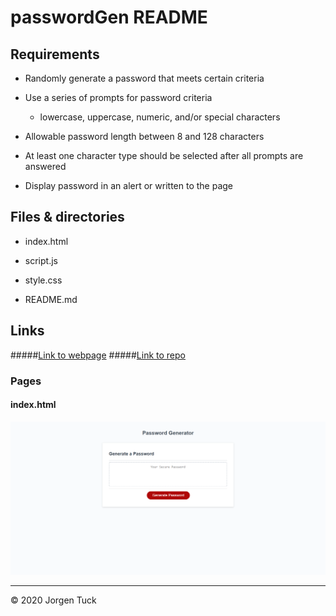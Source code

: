 # passwordGen README


## Requirements
* Randomly generate a password that meets certain criteria

* Use a series of prompts for password criteria

    * lowercase, uppercase, numeric, and/or special characters

* Allowable password length between 8 and 128 characters

* At least one character type should be selected after all prompts are answered

* Display password in an alert or written to the page


## Files & directories

* index&#46;html

* script&#46;js

* style&#46;css

* README&#46;md


## Links

#####[Link to webpage](https://jamesjtuckbc.github.io/passwordGen-Tuck/)
#####[Link to repo](https://github.com/jamesjtuckbc/passwordGen-Tuck)
### Pages

#### index.html
![index.html](assets/passwordGen.png)

- - -

© 2020 Jorgen Tuck